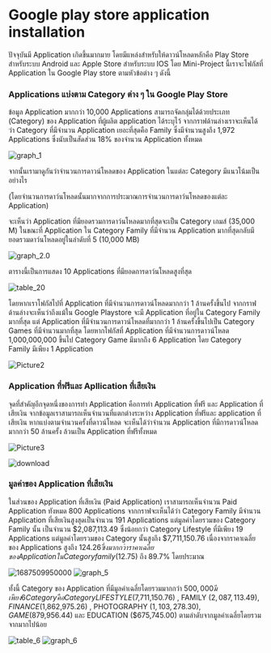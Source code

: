 # Google play store application installation
  ปัจจุบันมี Application เกิดขึ้นมากมาย โดยมีแหล่งสำหรับให้ดาวน์โหลดหลักคือ Play Store สำหรับระบบ Android และ Apple Store สำหรับระบบ IOS 
  โดย Mini-Project นี้เราจะโฟกัสที่ Application ใน Google Play store ตามหัวข้อต่าง ๆ ดังนี้
  ### Applications แบ่งตาม Category ต่าง ๆ ใน Google Play Store 
  ข้อมูล Application มากกว่า 10,000 Applications  สามารถจัดกลุ่มได้ด้วยประเภท (Category) ของ Application ที่ผู้ผลิต application ได้ระบุไว้
จากกราฟด้านล่างเราจะเห็นได้ว่า Category ที่มีจำนวน Application เยอะที่สุดคือ Family ซึ่งมีจำนวนสูงถึง 1,972 Applications ซึ่งนับเป็นสัดส่วน 18% ของจำนวน Application ทั้งหมด 

![graph_1](https://github.com/JurairatRod/DADS5001_google_play_store_application_info/assets/137280369/1b213687-bb08-474f-9b9d-20323fe4b546)

จากนั้นเรามาดูกันว่าจำนวนการดาวน์โหลดของ Application ในแต่ละ Category มีแนวโน้มเป็นอย่างไร 

(โดยจำนวนการดาว์นโหลดนั้นมากจากการประมาณการจำนวนการดาว์นโหลดของแต่ละ Application)

จะเห็นว่า Application ที่มียอดรวมการดาว์นโหลดมากที่สุดจะเป็น Category เกมส์ (35,000 M) ในขณะที่ Application ใน Category Family ที่มีจำนวน Application มากที่สุดกลับมียอดรวมดาว์นโหลดอยู่ในลำดับที่ 5 (10,000 MB)

![graph_2.0](https://github.com/JurairatRod/DADS5001_google_play_store_application_info/assets/137280369/6b5a27aa-f440-4d03-85e2-6f84269e0f32)

ตารางนี้เป็นการแสดง 10 Applications ที่มียอดการดาว์นโหลดสูงที่สุด

![table_20](https://github.com/JurairatRod/DADS5001_google_play_store_application_info/assets/137280369/bfe42279-c96f-4bf9-be28-6891cfb71536)


โดยหากเราโฟกัสไปที่ Application ที่มีจำนวนการดาวน์โหลดมากกว่า 1 ล้านครั้งขึ้นไป
จากกราฟด้านล่างจะเห็นว่าถึงแม้ใน Google Playstore จะมี Application ที่อยู่ใน Category  Family มากที่สุด แต่ Application ที่มีจำนวนการดาวน์โหลดที่มากกว่า 1 ล้านครั้งขึ้นไปเป็น Category Games ที่มีจำนวนมากที่สุด 
โดยหากโฟกัสที่ Application ที่มีจำนวนการดาวน์โหลด 1,000,000,000 ขึ้นไป Category Game มีมากถึง 6  Application  โดย Category  Family มีเพียง 1  Application 

![Picture2](https://github.com/JurairatRod/DADS5001_google_play_store_application_info/assets/137284926/7ee330e5-9a31-4ffb-b9f3-0515eaffe58f)

  ### Application ที่ฟรีและ Apllication ที่เสียเงิน
จุดที่สำคัญอีกจุดหนึ่งของการทำ Application คือการทำ Application ที่ฟรี และ Application ที่เสียเงิน
จากข้อมูลเราสามารถเห็นจำนวนที่แตกต่างระหว่าง Application ที่ฟรีและ application ที่เสียเงิน หากแบ่งตามจำนวนครั้งที่ดาวน์โหลด จะเห็นได้ว่าจำนวน Application ที่มีการดาวน์โหลดมากกว่า 50 ล้านครั้ง ล้วนเป็น Application ที่ฟรีทั้งหมด

![Picture3](https://github.com/JurairatRod/DADS5001_google_play_store_application_info/assets/137284926/bbabdd6b-9c2c-479e-872f-e80d34329352)

![download](https://github.com/JurairatRod/DADS5001_google_play_store_application_info/assets/137284926/236e9a07-927b-459c-94b0-d61db99b74ac)


   ### มูลค่าของ Application ที่เสียเงิน
 ในส่วนของ Application ที่เสียเงิน (Paid Application) เราสามารถเห็นจำนวน Paid Application ทังหมด 800 Applications จากกราฟจะเห็นได้ว่า Category Family มีจำนวน Application ที่เสียเงินสูงสุดเป็นจำนวน 191 Applications แต่มูลค่าโดยรวมของ Category Family นั้น เป็นจำนวน $2,087,113.49 ซึ่งน้อยกว่า Category Lifestyle ที่มีเพียง 19 Applications แต่มูลค่าโดยรวมของ Category นั้นสูงถึง $7,711,150.76  เนื่องจากราคาเฉลี่ยของ Applications สูงถึง $124.26 ซึ่งมากกว่าราคาเฉลี่ยของ Application ใน Category family ($12.75) ถึง 89.7% โดยประมาณ
  
![1687509950000](https://github.com/JurairatRod/DADS5001_google_play_store_application_info/assets/137283700/c0c973dd-5407-4cc9-8e24-57adc8821238)
![graph_5](https://github.com/JurairatRod/DADS5001_google_play_store_application_info/assets/137280369/77e0312b-a245-47b5-bc23-e6177b2a2161)

ทั้งนี้ Category ของ Application ที่มีมูลค่าเฉลี่ยโดยรวมมากกว่า $500,000 มีเพียง 6 Category คือ Category LIFESTYLE ($7,711,150.76) , FAMILY ($2,087,113.49) , FINANCE ($1,862,975.26) , PHOTOGRAPHY ($1,103,278.30) , GAME ($879,956.44) และ EDUCATION ($675,745.00) ตามลำดับจากมูลค่าเฉลี่ยโดยรวมจากมากไปน้อย

![table_6](https://github.com/JurairatRod/DADS5001_google_play_store_application_info/assets/137280369/f26e08cb-f2d9-4d3c-94d0-de0f27348bbc)
![graph_6](https://github.com/JurairatRod/DADS5001_google_play_store_application_info/assets/137280369/7a373763-ac56-481b-8235-414d2e5aed0e)
